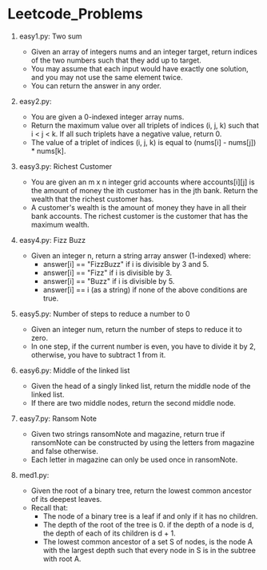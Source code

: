 # Leetcode_Problems

1. easy1.py: Two sum
    - Given an array of integers nums and an integer target, return indices of the two numbers such that they add up to target.
    - You may assume that each input would have exactly one solution, and you may not use the same element twice.
    - You can return the answer in any order.

2. easy2.py: 
    - You are given a 0-indexed integer array nums.
    - Return the maximum value over all triplets of indices (i, j, k) such that i < j < k. If all such triplets have a negative value, return 0.
    - The value of a triplet of indices (i, j, k) is equal to (nums[i] - nums[j]) * nums[k].

3. easy3.py: Richest Customer
    - You are given an m x n integer grid accounts where accounts[i][j] is the amount of money the i​​​​​​​​​​​th​​​​ customer has in the j​​​​​​​​​​​th​​​​ bank. Return the wealth that the richest customer has.
    - A customer's wealth is the amount of money they have in all their bank accounts. The richest customer is the customer that has the maximum wealth.

4. easy4.py: Fizz Buzz
    - Given an integer n, return a string array answer (1-indexed) where:
        - answer[i] == "FizzBuzz" if i is divisible by 3 and 5.
        - answer[i] == "Fizz" if i is divisible by 3.
        - answer[i] == "Buzz" if i is divisible by 5.
        - answer[i] == i (as a string) if none of the above conditions are true.

5. easy5.py: Number of steps to reduce a number to 0
    - Given an integer num, return the number of steps to reduce it to zero.
    - In one step, if the current number is even, you have to divide it by 2, otherwise, you have to subtract 1 from it.

6. easy6.py: Middle of the linked list
    - Given the head of a singly linked list, return the middle node of the linked list.
    - If there are two middle nodes, return the second middle node.

7. easy7.py: Ransom Note
    - Given two strings ransomNote and magazine, return true if ransomNote can be constructed by using the letters from magazine and false otherwise.
    - Each letter in magazine can only be used once in ransomNote.

8. med1.py: 
    - Given the root of a binary tree, return the lowest common ancestor of its deepest leaves.
    - Recall that:
        - The node of a binary tree is a leaf if and only if it has no children.
        - The depth of the root of the tree is 0. if the depth of a node is d, the depth of each of its children is d + 1.
        - The lowest common ancestor of a set S of nodes, is the node A with the largest depth such that every node in S is in the subtree with root A.